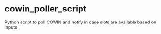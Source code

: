 # cowin_poller_script
Python script to poll COWIN and notify in case slots are available based on inputs
